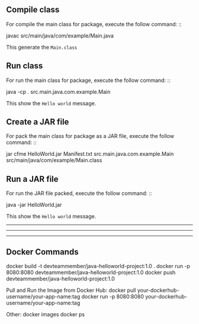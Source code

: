 Compile class
-------------

For compile the main class for package, execute the follow command: ::

  javac src/main/java/com/example/Main.java 

This generate the ``Main.class``

Run class
---------

For run the main class for package, execute the follow command: ::

  java -cp . src.main.java.com.example.Main 

This show the ``Hello world`` message.

Create a JAR file
-----------------

For pack the main class for package as a JAR file, execute the follow command: ::

  jar cfme HelloWorld.jar Manifest.txt src.main.java.com.example.Main src/main/java/com/example/Main.class


Run a JAR file
--------------

For run the JAR file packed, execute the follow command: ::

  java -jar HelloWorld.jar

This show the ``Hello world`` message.

--------------
--------------
--------------

Docker Commands
--------------

  docker build -t devteammember/java-helloworld-project:1.0 .
  docker run -p 8080:8080 devteammember/java-helloworld-project:1.0
  docker push devteammember/java-helloworld-project:1.0

Pull and Run the Image from Docker Hub:
  docker pull your-dockerhub-username/your-app-name:tag
  docker run -p 8080:8080 your-dockerhub-username/your-app-name:tag

Other:
  docker images
  docker ps

